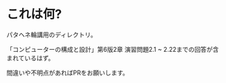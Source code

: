 # これは何?

パタヘネ輪講用のディレクトリ。

「コンピューターの構成と設計」第6版2章 演習問題2.1 ~ 2.22までの回答が含まれているはず。

間違いや不明点があればPRをお願いします。
